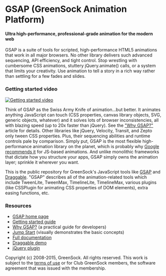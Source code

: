 # GSAP (GreenSock Animation Platform)

#### Ultra high-performance, professional-grade animation for the modern web

GSAP is a suite of tools for scripted, high-performance HTML5 animations that work in all major browsers. No other library delivers such advanced sequencing, API efficiency, and tight control. Stop wrestling with cumbersome CSS animations, stuttery jQuery.animate() calls, or a system that limits your creativity. Use animation to tell a story in a rich way rather than settling for a few fades and slides.

### Getting started video

[![Getting started video](http://img.youtube.com/vi/tMP1PCErrmE/0.jpg)](http://www.youtube.com/watch?v=tMP1PCErrmE)

Think of GSAP as the Swiss Army Knife of animation...but better. It animates anything JavaScript can touch (CSS properties, canvas library objects, SVG, generic objects, whatever) and it solves lots of browser inconsistencies, all with blazing speed (up to 20x faster than jQuery). See the <a href="http://greensock.com/why-gsap/">"Why GSAP?"</a> article for details. Other libraries like jQuery, Velocity, Transit, and Zepto only tween CSS properties. Plus, their sequencing abilities and runtime controls pale by comparison. Simply put, GSAP is the most flexible high-performance animation library on the planet, which is probably why <a href="https://developers.google.com/web/fundamentals/look-and-feel/animations/css-vs-javascript">Google recommends it</a> for JS-based animations. And unlike monolithic frameworks that dictate how you structure your apps, GSAP simply owns the animation layer; sprinkle it wherever you want.

This is the public repository for GreenSock's JavaScript tools like <a href="http://greensock.com/gsap-js/" target="_blank">GSAP</a> and <a href="http://greensock.com/draggable/" target="_blank">Draggable</a>. "GSAP" describes all of the animation-related tools which include TweenLite, TweenMax, TimelineLite, TimelineMax, various plugins (like CSSPlugin for animating CSS properties of DOM elements), extra easing functions, etc. 

### Resources

* <a href="http://www.greensock.com/gsap-js/">GSAP home page</a>
* <a href="http://www.greensock.com/get-started-js/">Getting started guide</a>
* <a href="http://www.greensock.com/why-gsap/">Why GSAP?</a> (a practical guide for developers)
* <a href="http://www.greensock.com/jump-start-js/">Jump Start</a> (visually demonstrates the basic concepts)
* <a href="http://api.greensock.com/js/">Full documentation</a>
* <a href="http://www.greensock.com/draggable/">Draggable demo</a>
* <a href="http://www.greensock.com/jquery-gsap-plugin/">jQuery plugin</a>

Copyright (c) 2008-2015, GreenSock. All rights reserved. This work is subject to the <a href="http://greensock.com/standard-license">terms of use</a> or for Club GreenSock members, the software agreement that was issued with the membership.